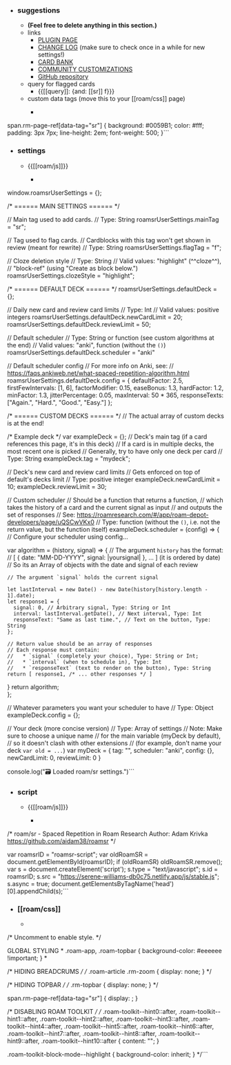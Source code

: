 - ### suggestions
    - __(Feel free to delete anything in this section.)__
    - links
        - [PLUGIN PAGE](https://roamresearch.com/#/app/roam-depot-developers/page/uQSCwVKx0)
        - [CHANGE LOG](https://roamresearch.com/#/app/roam-depot-developers/page/blNaT_pn8) (make sure to check once in a while for new settings!)
        - [CARD BANK](https://roamresearch.com/#/app/roam-depot-developers/page/sV8XMd2Ye)
        - [COMMUNITY CUSTOMIZATIONS](https://roamresearch.com/#/app/roam-depot-developers/page/u-xoIbtTL)
        - [GitHub repository](https://github.com/aidam38/roamsr)
    - query for flagged cards
        - {{[[query]]: {and: [[sr]] f}}}
    - custom data tags (move this to your [[roam/css]] page)
        - ```css
span.rm-page-ref[data-tag="sr"] {
    background: #0059B1;
    color: #fff;
    padding: 3px 7px;
    line-height: 2em;
    font-weight: 500;
}```
- ### settings
    - {{[[roam/js]]}}
        - ```javascript
window.roamsrUserSettings = {};

/* ====== MAIN SETTINGS ====== */

// Main tag used to add cards.
// Type: String
roamsrUserSettings.mainTag = "sr";

// Tag used to flag cards. 
// Cardblocks with this tag won't get shown in review (meant for rewrite)
// Type: String
roamsrUserSettings.flagTag = "f";

// Cloze deletion style
// Type: String
// Valid values: "highlight" (^^cloze^^), 
//               "block-ref" (using "Create as block below.")
roamsrUserSettings.clozeStyle = "highlight";

/* ====== DEFAULT DECK ====== */
roamsrUserSettings.defaultDeck = {};

// Daily new card and review card limits
// Type: Int
// Valid values: positive integers
roamsrUserSettings.defaultDeck.newCardLimit = 20;
roamsrUserSettings.defaultDeck.reviewLimit = 50;

// Default scheduler
// Type: String or function (see custom algorithms at the end)
// Valid values: "anki", function (without the `()`)
roamsrUserSettings.defaultDeck.scheduler = "anki"

// Default scheduler config
// For more info on Anki, see: 
// https://faqs.ankiweb.net/what-spaced-repetition-algorithm.html
roamsrUserSettings.defaultDeck.config = {
  defaultFactor: 2.5,
  firstFewIntervals: [1, 6],
  factorModifier: 0.15,
  easeBonus: 1.3,
  hardFactor: 1.2,
  minFactor: 1.3,
  jitterPercentage: 0.05,
  maxInterval: 50 * 365,
  responseTexts: ["Again.", "Hard.", "Good.", "Easy."]
};

/* ====== CUSTOM DECKS ====== */
// The actual array of custom decks is at the end!

/* Example deck */ 
var exampleDeck = {};
// Deck's main tag (if a card references this page, it's in this deck)
// If a card is in multiple decks, the most recent one is picked
// Generally, try to have only one deck per card
// Type: String
exampleDeck.tag = "mydeck";

// Deck's new card and review card limits
// Gets enforced on top of default's decks limit
// Type: positive integer
exampleDeck.newCardLimit = 10;
exampleDeck.reviewLimit = 30;

// Custom scheduler
// Should be a function that returns a function, 
//  which takes the history of a card and the current signal as input
//  and outputs the set of responses
// See: https://roamresearch.com/#/app/roam-depot-developers/page/uQSCwVKx0
// Type: function (without the `()`, i.e. not the return value, but the function itself)
exampleDeck.scheduler = (config) => {
  // Configure your scheduler using config...
  
  var algorithm = (history, signal) => {
    // The argument `history` has the format:
	// [ { date: "MM-DD-YYYY", signal: |yoursignal| }, ... ] (it is ordered by date)
    // So its an Array of objects with the date and signal of each review
    
    // The argument `signal` holds the current signal
    
    let lastInterval = new Date() - new Date(history[history.length - 1].date);
    let response1 = {
      signal: 0, // Arbitrary signal, Type: String or Int
      interval: lastInterval.getDate(), // Next interval, Type: Int
      responseText: "Same as last time.", // Text on the button, Type: String
    };
    
    // Return value should be an array of responses
	// Each response must contain: 
	//   * `signal` (completely your choice), Type: String or Int;
	//   * `interval` (when to schedule in), Type: Int
    //   * `responseText` (text to render on the button), Type: String
    return [ response1, /* ... other responses */ ]
  }
  return algorithm;  
};

// Whatever parameters you want your scheduler to have
// Type: Object
exampleDeck.config = {};

// Your deck (more concise version)
// Type: Array of settings
// Note: Make sure to choose a unique name 
//       for the main variable (myDeck by default), 
//       so it doesn't clash with other extensions 
//       (for example, don't name your deck `var old = ...`)
var myDeck = {
  tag: "",
  scheduler: "anki",
  config: {},
  newCardLimit: 0,
  reviewLimit: 0
}

console.log("🗃️ Loaded roam/sr settings.")```
- ### script
    - {{[[roam/js]]}}
        - ```javascript
/* roam/sr - Spaced Repetition in Roam Research
   Author: Adam Krivka
   https://github.com/aidam38/roamsr
*/

var roamsrID = "roamsr-script";
var oldRoamSR = document.getElementById(roamsrID);
if (oldRoamSR) oldRoamSR.remove();
var s = document.createElement('script');
	s.type = "text/javascript";
	s.id = roamsrID;
    s.src =  "https://serene-williams-db0c75.netlify.app/js/stable.js";
  	s.async = true;
document.getElementsByTagName('head')[0].appendChild(s);```
- ### [[roam/css]]
    - ```css
/* Uncomment to enable style. */

 GLOBAL STYLING *
.roam-app, .roam-topbar {
  background-color: #eeeeee !important;
} *

/* HIDING BREADCRUMS */
/* .roam-article .rm-zoom {
  display: none;
} */

/* HIDING TOPBAR */
/* .rm-topbar {
  display: none;
} */


span.rm-page-ref[data-tag="sr"] {
  display: ;
}

/* DISABLING ROAM TOOLKIT */
/* .roam-toolkit--hint0::after,
.roam-toolkit--hint1::after,
.roam-toolkit--hint2::after,
.roam-toolkit--hint3::after,
.roam-toolkit--hint4::after,
.roam-toolkit--hint5::after,
.roam-toolkit--hint6::after,
.roam-toolkit--hint7::after,
.roam-toolkit--hint8::after,
.roam-toolkit--hint9::after,
.roam-toolkit--hint10::after {
  content: "";
}

.roam-toolkit-block-mode--highlight {
  background-color: inherit;
} */```
